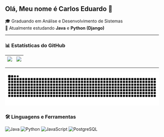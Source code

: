 ## Olá, Meu nome é Carlos Eduardo 👋
🎓 Graduando em Análise e Desenvolvimento de Sistemas  
🚀 Atualmente estudando **Java** e **Python (Django)**  

---

### 📊 Estatísticas do GitHub
| <a href="https://github.com/anuraghazra/github-readme-stats"><img height="150" src="https://github-readme-stats.vercel.app/api?username=eduardoferreiralima&show_icons=true&theme=merko" /></a> | <a href="https://github.com/anuraghazra/github-readme-stats"><img height="150" src="https://github-readme-stats.vercel.app/api/top-langs/?username=eduardoferreiralima&layout=compact&theme=merko" /></a> |
| --- | --- |

---
![Snake animation](https://github.com/eduardoferreiralima/eduardoferreiralima/blob/output/github-contribution-grid-snake.svg)

### 🛠️ Linguagens e Ferramentas
![Java](https://img.shields.io/badge/Java-ED8B00?style=for-the-badge&logo=java&logoColor=white)
![Python](https://img.shields.io/badge/Python-3776AB?style=for-the-badge&logo=python&logoColor=white)
![JavaScript](https://img.shields.io/badge/JavaScript-F7DF1E?style=for-the-badge&logo=javascript&logoColor=black)
![PostgreSQL](https://img.shields.io/badge/PostgreSQL-316192?style=for-the-badge&logo=postgresql&logoColor=white)



<!--
**eduardoferreiralima/eduardoferreiralima** is a ✨ _special_ ✨ repository because its `README.md` (this file) appears on your GitHub profile.

Here are some ideas to get you started:

- 🔭 I’m currently working on ...
- 🌱 I’m currently learning ...
- 👯 I’m looking to collaborate on ...
- 🤔 I’m looking for help with ...
- 💬 Ask me about ...
- 📫 How to reach me: ...
- 😄 Pronouns: ...
- ⚡ Fun fact: ...
-->

